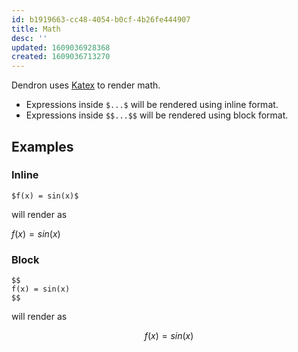 ```yaml
---
id: b1919663-cc48-4054-b0cf-4b26fe444907
title: Math
desc: ''
updated: 1609036928368
created: 1609036713270
---
```

Dendron uses [Katex](https://katex.org/) to render math.

- Expressions inside `$...$`  will be rendered using inline format.
- Expressions inside `$$...$$` will be rendered using block format.

## Examples

### Inline

```
$f(x) = sin(x)$
```

will render as 

$f(x) = sin(x)$

### Block

```
$$
f(x) = sin(x)
$$
```

will render as

$$
f(x) = sin(x) 
$$

